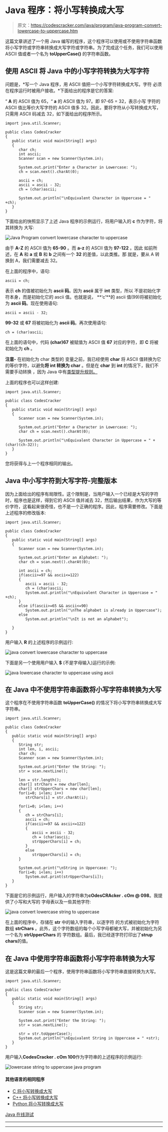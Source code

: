 # Java 程序：将小写转换成大写

> 原文：<https://codescracker.com/java/program/java-program-convert-lowercase-to-uppercase.htm>

这篇文章讲述了一个用 Java 编写的程序，这个程序可以使用或不使用字符串函数将小写字符或字符串转换成大写字符或字符串。为了完成这个任务，我们可以使用 ASCII 值或者一个名为 **toUpperCase()** 的字符串函数。

## 使用 ASCII 将 Java 中的小写字符转换为大写字符

问题是，*写一个 Java 程序，用 ASCII 值把一个小写字符转换成大写。字符 必须在程序运行时被用户接收。*下面给出的程序是它的答案:

“ **A** 的 ASCII 值为 65，“ **a** 的 ASCII 值为 97。即 97-65 = 32，表示小写 字符的 ASCII 值比等价大写字符的 ASCII 值多 32。因此，要将字符从小写转换成大写，只需用 ASCII 码减去 32，如下面给出的程序所示。

```
import java.util.Scanner;

public class CodesCracker
{
   public static void main(String[] args)
   {
      char ch;
      int ascii;
      Scanner scan = new Scanner(System.in);

      System.out.print("Enter a Character in Lowercase: ");
      ch = scan.next().charAt(0);

      ascii = ch;
      ascii = ascii - 32;
      ch = (char)ascii;

      System.out.println("\nEquivalent Character in Uppercase = " +ch);
   }
}
```

下面给出的快照显示了上述 Java 程序的示例运行，将用户输入的 **c** 作为字符，将其转换为 大写:

![Java Program convert lowercase character to uppercase](img/c8a698c75c7294f659b33387e5a7f366.png)

由于 **A-Z** 的 ASCII 值为 **65-90** 。而 **a-z** 的 ASCII 值为 **97-122** 。因此 如前所述，在 **A** 和 **a** 或 **B** 和 **b** 之间有一个 **32** 的差值，以此类推。那 就是，要从 A 转换到 A，我们需要减去 32。

在上面的程序中，语句:

```
ascii = ch;
```

表示 **ch** 的值被初始化为 **ascii 码**。因为 **ascii** 属于 **int** 类型，所以 不是初始化字符本身，而是初始化它的 ascii 值。也就是说， **‘c’**的 ascii 值(99)将被初始化为 **ascii 码**。现在使用语句:

```
ascii = ascii - 32;
```

**99-32** 或 **67** 将被初始化为 **ascii 码**。再次使用语句:

```
ch = (char)ascii;
```

在上面的语句中，代码 **(char)67** 被赋值为 ASCII 值 **67** 对应的字符，即 **C** 将被初始化为 **ch** 。

**注意-** 在初始化为 char 类型的 变量之前，我已经使用 **char** 将 ASCII 值转换为它的等价字符，以避免**将 int 转换为 char** 。但是在 **char** 到 **int** 的情况下，我们不需要手动转换 ，因为 Java 中有[类型提升规则。](/java/java-type-promotion-rules.htm)

上面的程序也可以这样创建:

```
import java.util.Scanner;

public class CodesCracker
{
   public static void main(String[] args)
   {
      Scanner scan = new Scanner(System.in);

      System.out.print("Enter a Character in Lowercase: ");
      char ch = scan.next().charAt(0);

      System.out.println("\nEquivalent Character in Uppercase = " +(char)(ch-32));
   }
}
```

您将获得与上一个程序相同的输出。

## Java 中小写字符到大写字符-完整版本

因为上面给出的程序有局限性。这个限制是，当用户输入一个已经是大写的字符时，程序也是这样，得到它的 ASCII 值并减去 32，然后输出结果，作为大写的等价字符，这看起来很奇怪，也不是一个正确的程序。因此，程序需要修改。下面是上述程序的修改版本:

```
import java.util.Scanner;

public class CodesCracker
{
   public static void main(String[] args)
   {
      Scanner scan = new Scanner(System.in);

      System.out.print("Enter an Alphabet: ");
      char ch = scan.next().charAt(0);

      int ascii = ch;
      if(ascii>=97 && ascii<=122)
      {
         ascii = ascii - 32;
         ch = (char)ascii;
         System.out.println("\nEquivalent Character in Uppercase = " +ch);
      }
      else if(ascii>=65 && ascii<=90)
         System.out.println("\nThe alphabet is already in Uppercase");
      else
         System.out.println("\nIt is not an alphabet");

   }
}
```

用户输入 **R** 的上述程序的示例运行:

![java convert lowercase character to uppercase](img/512be40c94406fff343ae1b71129f4e3.png)

下面是另一个使用用户输入 **$** (不是字母输入)运行的示例:

![java lowercase character to uppercase using ascii](img/207d916efb4884c2ad9602053e4960b5.png)

## 在 Java 中不使用字符串函数将小写字符串转换为大写

这个程序在不使用字符串函数 **toUpperCase()** 的情况下将小写字符串转换成大写字符串。

```
import java.util.Scanner;

public class CodesCracker
{
   public static void main(String[] args)
   {
      String str;
      int len, i, ascii;
      char ch;
      Scanner scan = new Scanner(System.in);

      System.out.print("Enter the String: ");
      str = scan.nextLine();

      len = str.length();
      char[] strChars = new char[len];
      char[] strUpperChars = new char[len];
      for(i=0; i<len; i++)
         strChars[i] = str.charAt(i);

      for(i=0; i<len; i++)
      {
         ch = strChars[i];
         ascii = ch;
         if(ascii>=97 && ascii<=122)
         {
            ascii = ascii - 32;
            ch = (char)ascii;
            strUpperChars[i] = ch;
         }
         else
            strUpperChars[i] = ch;
      }

      System.out.print("\nString in Uppercase: ");
      for(i=0; i<len; i++)
         System.out.print(strUpperChars[i]);
   }
}
```

下面是它的示例运行，用户输入的字符串为**cOdesCRAcker . cOm @ 098**。我提供了小写和大写的 字母表以及一些其他字符:

![java convert lowercase string to uppercase](img/278cfe8dc70cd67aaff9318b235c8ef0.png)

在上面的程序中，存储在 **str** 中的输入字符串，以逐字符 的方式被初始化为字符数组 **strChars** 。此外，这个字符数组的每个小写字母都被大写，并被初始化为另一个名为 **strUpperChars** 的 字符数组。最后，我已经逐字符打印出了**strup chars**的值。

## 在 Java 中使用字符串函数将小写字符串转换为大写

这是这篇文章的最后一个程序，使用字符串函数将小写字符串直接转换为大写。

```
import java.util.Scanner;

public class CodesCracker
{
   public static void main(String[] args)
   {
      String str;
      Scanner scan = new Scanner(System.in);

      System.out.print("Enter the String: ");
      str = scan.nextLine();

      str = str.toUpperCase();
      System.out.println("\nEquivalent String in Uppercase = " +str);
   }
}
```

用户输入**CodesCracker . cOm 100**作为字符串的上述程序的示例运行:

![lowercase string to uppercase java program](img/4bd99786557c66b0468aa2e4d067fdeb.png)

#### 其他语言的相同程序

*   [C 将小写转换成大写](/c/program/c-program-convert-lowercase-into-uppercase.htm)
*   [C++ 将小写转换成大写](/cpp/program/cpp-program-convert-lowercase-into-uppercase.htm)
*   [Python 将小写转换成大写](/python/program/python-program-convert-lowercase-to-uppercase.htm)

[Java 在线测试](/exam/showtest.php?subid=1)

* * *

* * *